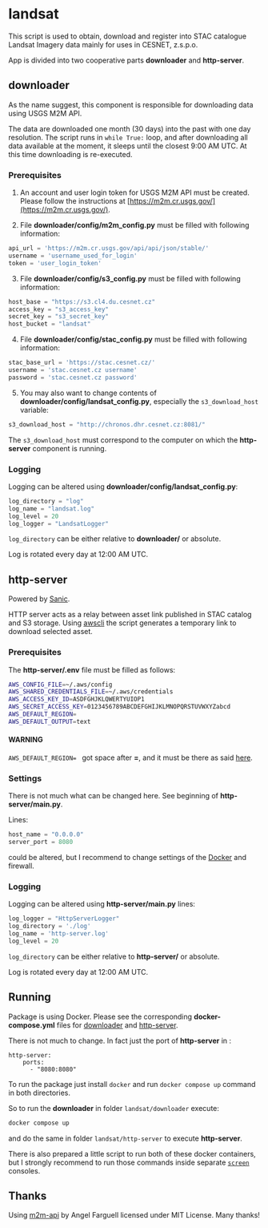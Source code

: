 # landsat

This script is used to obtain, download and register into STAC catalogue Landsat
Imagery data mainly for uses in CESNET, z.s.p.o.

App is divided into two cooperative parts **downloader** and **http-server**.

## downloader

As the name suggest, this component is responsible for downloading data using USGS M2M API.

The data are downloaded one month (30 days) into the past with one day resolution.
The script runs in `while True:` loop, and after downloading all data available at the moment,
it sleeps until the closest 9:00 AM UTC. At this time downloading is re-executed.

### Prerequisites

1) An account and user login token for USGS M2M API must be created.
   Please follow the instructions at [https://m2m.cr.usgs.gov/](https://m2m.cr.usgs.gov/).

2) File **downloader/config/m2m_config.py** must be filled with following information:

```python
api_url = 'https://m2m.cr.usgs.gov/api/api/json/stable/'
username = 'username_used_for_login'
token = 'user_login_token'
```

3) File **downloader/config/s3_config.py** must be filled with following information:

```python
host_base = "https://s3.cl4.du.cesnet.cz"
access_key = "s3_access_key"
secret_key = "s3_secret_key"
host_bucket = "landsat"
```

4) File **downloader/config/stac_config.py** must be filled with following information:

```python
stac_base_url = 'https://stac.cesnet.cz/'
username = 'stac.cesnet.cz username'
password = 'stac.cesnet.cz password'
```

5) You may also want to change contents of **downloader/config/landsat_config.py**, especially
   the `s3_download_host` variable:

```python
s3_download_host = "http://chronos.dhr.cesnet.cz:8081/"
```

The `s3_download_host` must correspond to the computer on which the **http-server** component
is running.

### Logging

Logging can be altered using **downloader/config/landsat_config.py**:

```python
log_directory = "log"
log_name = "landsat.log"
log_level = 20
log_logger = "LandsatLogger"
```

`log_directory` can be either relative to **downloader/** or absolute.

Log is rotated every day at 12:00 AM UTC.

## http-server

Powered by [Sanic](https://sanic.dev/en/).

HTTP server acts as a relay between asset link published in STAC catalog and S3 storage.
Using [awscli](https://du.cesnet.cz/cs/navody/object_storage/cesnet_s3_url_share) the script
generates a temporary link to download selected asset.

### Prerequisites

The **http-server/.env** file must be filled as follows:

```bash
AWS_CONFIG_FILE=~/.aws/config
AWS_SHARED_CREDENTIALS_FILE=~/.aws/credentials
AWS_ACCESS_KEY_ID=ASDFGHJKLQWERTYUIOP1
AWS_SECRET_ACCESS_KEY=0123456789ABCDEFGHIJKLMNOPQRSTUVWXYZabcd
AWS_DEFAULT_REGION= 
AWS_DEFAULT_OUTPUT=text
```

#### WARNING

`AWS_DEFAULT_REGION= ` got space after **=**, and it must be there as
said [here](https://du.cesnet.cz/cs/navody/object_storage/awscli/start).

### Settings

There is not much what can be changed here. See beginning of **http-server/main.py**.

Lines:

```python
host_name = "0.0.0.0"
server_port = 8080
```

could be altered, but I recommend to change settings of the [Docker](#Running) and firewall.

### Logging

Logging can be altered using **http-server/main.py** lines:

```python
log_logger = "HttpServerLogger"
log_directory = './log'
log_name = 'http-server.log'
log_level = 20
```

`log_directory` can be either relative to **http-server/** or absolute.

Log is rotated every day at 12:00 AM UTC.

## Running

Package is using Docker. Please see the corresponding **docker-compose.yml** files for [downloader](#downloader) 
and [http-server](#http-server).

There is not much to change. In fact just the port of **http-server** in :

```docker
http-server:
    ports:
      - "8080:8080"
```

To run the package just install `docker` and run `docker compose up` command in both directories.

So to run the **downloader** in folder `landsat/downloader` execute:
```bash
docker compose up
```

and do the same in folder `landsat/http-server` to execute **http-server**.

There is also prepared a little script to run both of these docker containers, but I strongly recommend to run those 
commands inside separate [`screen`](https://en.wikipedia.org/wiki/GNU_Screen) consoles. 

## Thanks

Using [m2m-api](https://github.com/Fergui/m2m-api) by Angel Farguell licensed under MIT License. Many thanks!